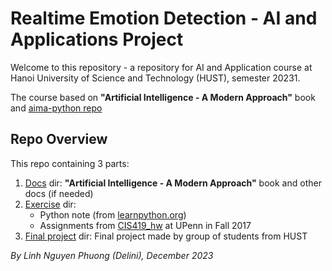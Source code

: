 # Realtime Emotion Detection - AI and Applications Project

Welcome to this repository - a repository for AI and Application course at Hanoi University of Science and Technology (HUST), semester 20231.

The course based on **"Artificial Intelligence - A Modern Approach"** book and [aima-python repo](https://github.com/aimacode/aima-python)

## Repo Overview
This repo containing 3 parts:
1. [Docs](Docs) dir: **"Artificial Intelligence - A Modern Approach"** book and other docs (if needed)
2. [Exercise](/home/delini/Documents/AI/Exercise) dir: 
   - Python note (from [learnpython.org](https://www.learnpython.org/))
   - Assignments from [CIS419_hw](https://github.com/adziorny/CIS419/tree/master) at UPenn in Fall 2017
3. [Final project](Final_Project) dir: Final project made by group of students from HUST

_By Linh Nguyen Phuong (Delini), December 2023_
